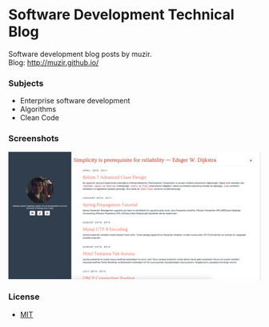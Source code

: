 Software Development Technical Blog 
=====

Software development blog posts by muzir.  
Blog: http://muzir.github.io/


### Subjects
- Enterprise software development
- Algorithms
- Clean Code



### Screenshots

![dbyll-screenshot](	assets/media/muzirTechBlog.png)

### License
- [MIT](http://opensource.org/licenses/MIT)


